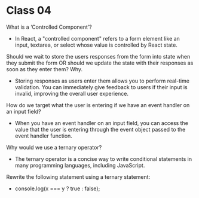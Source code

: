 # Class 04

What is a ‘Controlled Component’?

- In React, a "controlled component" refers to a form element like an input, textarea, or select whose value is controlled by React state.

Should we wait to store the users responses from the form into state when they submit the form OR should we update the state with their responses as soon as they enter them? Why.

- Storing responses as users enter them allows you to perform real-time validation. You can immediately give feedback to users if their input is invalid, improving the overall user experience.

How do we target what the user is entering if we have an event handler on an input field?

- When you have an event handler on an input field, you can access the value that the user is entering through the event object passed to the event handler function.

Why would we use a ternary operator?

- The ternary operator is a concise way to write conditional statements in many programming languages, including JavaScript.

Rewrite the following statement using a ternary statement:

- console.log(x === y ? true : false);